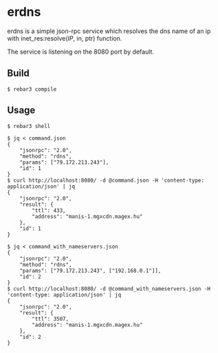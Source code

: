 erdns
=====

erdns is a simple json-rpc service which resolves the dns name of an ip with
inet_res:resolve(_IP_, in, ptr) function.

The service is listening on the 8080 port by default.

Build
-----

    $ rebar3 compile

Usage
-----

    $ rebar3 shell

    $ jq < command.json
    {
        "jsonrpc": "2.0",
        "method": "rdns",
        "params": ["79.172.213.243"],
        "id": 1
    }
    $ curl http://localhost:8080/ -d @command.json -H 'content-type: application/json' | jq
    {
        "jsonrpc": "2.0",
        "result": {
            "ttl": 433,
            "address": "manis-1.mgxcdn.magex.hu"
        },
        "id": 1
    }

    $ jq < command_with_nameservers.json
    {
        "jsonrpc": "2.0",
        "method": "rdns",
        "params": ["79.172.213.243", ["192.168.0.1"]],
        "id": 2
    }
    $ curl http://localhost:8080/ -d @command_with_nameservers.json -H 'content-type: application/json' | jq
    {
        "jsonrpc": "2.0",
        "result": {
            "ttl": 3507,
            "address": "manis-1.mgxcdn.magex.hu"
        },
        "id": 2
    }
